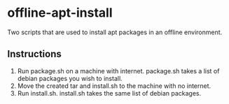 # offline-apt-install

Two scripts that are used to install apt packages in an offline environment.

## Instructions
1. Run package.sh on a machine with internet. package.sh takes a list of
   debian packages you wish to install.
2. Move the created tar and install.sh to the machine with no internet.
3. Run install.sh. install.sh takes the same list of debian packages.
